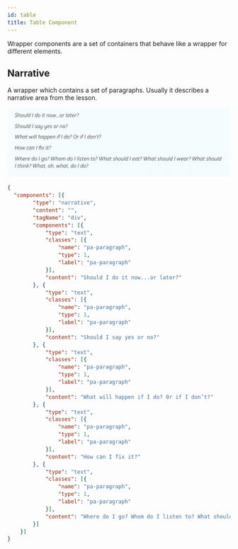 ```yaml
---
id: table
title: Table Component
---
```


Wrapper components are a set of containers that behave like a wrapper for different elements.

## Narrative
A wrapper which contains a set of paragraphs. Usually it describes a narrative area from the lesson.

![img](../../static/img/components/text-narrative.png)

```json
{
  "components": [{
        "type": "narrative",
        "content": "",
        "tagName": "div",
        "components": [{
            "type": "text",
            "classes": [{
                "name": "pa-paragraph",
                "type": 1,
                "label": "pa-paragraph"
            }],
            "content": "Should I do it now...or later?"
        }, {
            "type": "text",
            "classes": [{
                "name": "pa-paragraph",
                "type": 1,
                "label": "pa-paragraph"
            }],
            "content": "Should I say yes or no?"
        }, {
            "type": "text",
            "classes": [{
                "name": "pa-paragraph",
                "type": 1,
                "label": "pa-paragraph"
            }],
            "content": "What will happen if I do? Or if I don’t?"
        }, {
            "type": "text",
            "classes": [{
                "name": "pa-paragraph",
                "type": 1,
                "label": "pa-paragraph"
            }],
            "content": "How can I fix it?"
        }, {
            "type": "text",
            "classes": [{
                "name": "pa-paragraph",
                "type": 1,
                "label": "pa-paragraph"
            }],
            "content": "Where do I go? Whom do I listen to? What should I eat? What should I wear? What should I think? What, oh, what, do I do?"
        }]
    }]
}
```
